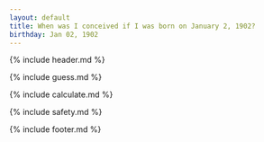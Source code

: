 ```yaml
---
layout: default
title: When was I conceived if I was born on January 2, 1902?
birthday: Jan 02, 1902
---
```


{% include header.md %}

{% include guess.md %}

{% include calculate.md %}

{% include safety.md %}

{% include footer.md %}



